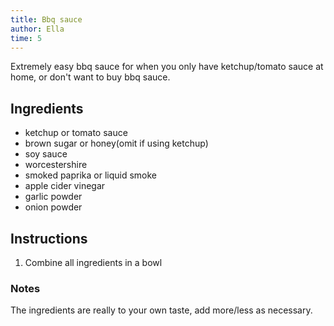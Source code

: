 ```yaml
---
title: Bbq sauce
author: Ella
time: 5
---
```


Extremely easy bbq sauce for when you only have ketchup/tomato sauce at home, or don't want to buy bbq sauce.     

<section markdown="1">

## Ingredients

- ketchup or tomato sauce
- brown sugar or honey(omit if using ketchup)
- soy sauce
- worcestershire
- smoked paprika or liquid smoke
- apple cider vinegar
- garlic powder
- onion powder

</section>

## Instructions

1. Combine all ingredients in a bowl

### Notes

The ingredients are really to your own taste, add more/less as necessary.  